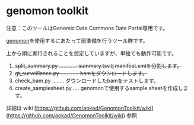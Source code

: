 # genomon toolkit

注意：このツールはGenomic Data Commons Data Portal専用です。

[genomon](https://github.com/Genomon-Project/GenomonPipeline)を使用するにあたって前準備を行うツール群です。

上から順に実行されることを想定していますが、単独でも動作可能です。

 1. <s>split_summary.py    ............ summary.tsvとmanifest.xmlを分割します。</s>
 2. <s>gt_surveillance.py  ............ bamをダウンロードします。</s>
 3. check_bam.py      ........ ダウンロードしたbamをテストします。
 4. create_samplesheet.py       .... genomonで使用するsample sheetを作成します。
 
詳細は wiki [https://github.com/aokad/GenomonToolkit/wiki](https://github.com/aokad/GenomonToolkit/wiki) 参照
